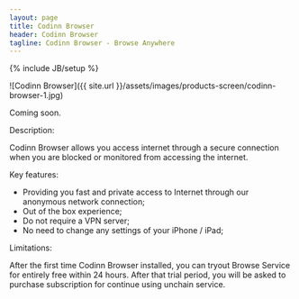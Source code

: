 ```yaml
---
layout: page
title: Codinn Browser
header: Codinn Browser
tagline: Codinn Browser - Browse Anywhere
---
```

{% include JB/setup %}

![Codinn Browser]({{ site.url }}/assets/images/products-screen/codinn-browser-1.jpg)

Coming soon.

Description:

Codinn Browser allows you access internet through a secure connection when you are blocked or monitored from accessing the internet. 

Key features: 

- Providing you fast and private access to Internet through our anonymous network connection; 
- Out of the box experience; 
- Do not require a VPN server; 
- No need to change any settings of your iPhone / iPad; 

Limitations: 

After the first time Codinn Browser installed, you can tryout Browse Service for entirely free within 24 hours. After that trial period, you will be asked to purchase subscription for continue using unchain service. 




